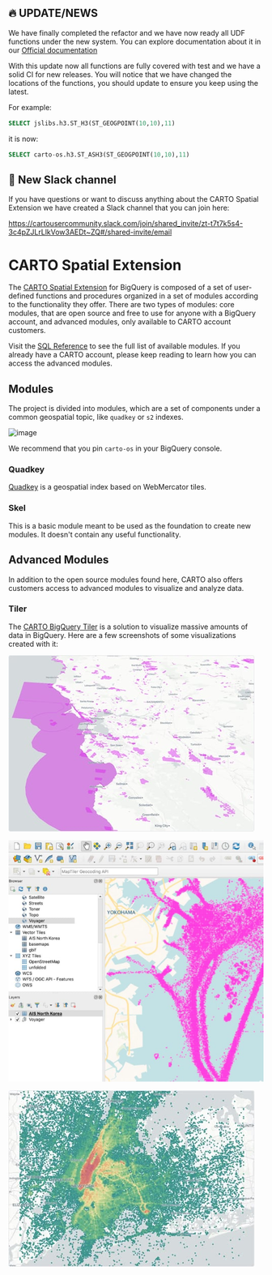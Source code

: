 ## 🔥 UPDATE/NEWS ##

We have finally completed the refactor and we have now ready all UDF functions under the new system. You can explore documentation about it in our [Official documentation](https://docs.carto.com/spatial-extension-bq/overview/getting-started/)

With this update now all functions are fully covered with test and we have a solid CI for new releases. You will notice that we have changed the locations of the functions, you should update to ensure you keep using the latest.

For example:

```sql
SELECT jslibs.h3.ST_H3(ST_GEOGPOINT(10,10),11)
```
it is now:

```sql
SELECT carto-os.h3.ST_ASH3(ST_GEOGPOINT(10,10),11) 
```

## 💬 New Slack channel 

If you have questions or want to discuss anything about the CARTO Spatial Extension we have created a Slack channel that you can join here:

https://cartousercommunity.slack.com/join/shared_invite/zt-t7t7k5s4-3c4pZJLrLlkVow3AEDt~ZQ#/shared-invite/email

# CARTO Spatial Extension

The [CARTO Spatial Extension](https://docs.carto.com/spatial-extension-bq/overview/getting-started/) for BigQuery is composed of a set of user-defined functions and procedures organized in a set of modules according to the functionality they offer. There are two types of modules: core modules, that are open source and free to use for anyone with a BigQuery account, and advanced modules, only available to CARTO account customers.

Visit the [SQL Reference](https://docs.carto.com/spatial-extension-bq/sql-reference/overview/) to see the full list of available modules. If you already have a CARTO account, please keep reading to learn how you can access the advanced modules.


## Modules

The project is divided into modules, which are a set of components under a common geospatial topic, like `quadkey` or `s2` indexes.

![image](https://user-images.githubusercontent.com/127803/113288249-fed25100-92ee-11eb-952b-5c01a5976612.png)

We recommend that you pin ```carto-os``` in your BigQuery console.

### Quadkey

[Quadkey](https://wiki.openstreetmap.org/wiki/QuadTiles) is a geospatial index based on WebMercator tiles.

### Skel

This is a basic module meant to be used as the foundation to create new modules. It doesn't contain any useful functionality.

## Advanced Modules

In addition to the open source modules found here, CARTO also offers customers access to advanced modules to visualize and analyze data.

### Tiler

The [CARTO BigQuery Tiler](https://carto.com/bigquery/beta/) is a solution to visualize massive amounts of data in BigQuery. Here are a few screenshots of some visualizations created with it:

![alt text](assets/screenshots/protected-areas.d0a592e5.jpg)

![alt text](assets/screenshots/external-tools-s.80d694f9.jpg)

![alt text](assets/screenshots/taxi-trips.500de518.jpg)
